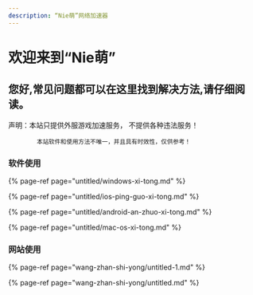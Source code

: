 ```yaml
---
description: “Nie萌”网络加速器
---
```


# 欢迎来到“Nie萌”

## **您好,常见问题都可以在这里找到解决方法,请仔细阅读。**

声明：本站只提供外服游戏加速服务，       不提供各种违法服务！

            本站软件和使用方法不唯一，并且具有时效性，仅供参考！



### 软件使用

{% page-ref page="untitled/windows-xi-tong.md" %}

{% page-ref page="untitled/ios-ping-guo-xi-tong.md" %}

{% page-ref page="untitled/android-an-zhuo-xi-tong.md" %}

{% page-ref page="untitled/mac-os-xi-tong.md" %}

### 网站使用

{% page-ref page="wang-zhan-shi-yong/untitled-1.md" %}

{% page-ref page="wang-zhan-shi-yong/untitled.md" %}



